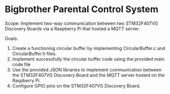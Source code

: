 # Bigbrother Parental Control System

Scope: Implement two-way communication between two STM32F407VG Discovery Boards
via a Raspberry Pi that hosted a MQTT server.

Goals:
1. Create a functioning circular buffer by implementing CircularBuffer.c and
CircularBuffer.h files.
2. Implement successfully the circular buffer code using the provided main code file
3. Use the provided JSON libraries to implement communication between the
STM32F407VG Discovery Board and the MQTT server hosted on the Raspberry Pi.
4. Configure GPIO pins on the STM32F407VG Discovery Board.
